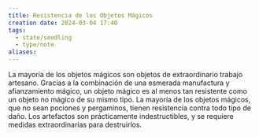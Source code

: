 ```yaml
---
title: Resistencia de los Objetos Mágicos
creation date: 2024-03-04 17:40
tags:
  - state/seedling
  - type/note
aliases:
---
```

La mayoría de los objetos mágicos son objetos de extraordinario trabajo artesano. Gracias a la combinación de una esmerada manufactura y afianzamiento mágico, un objeto mágico es al menos tan resistente como un objeto no mágico de su mismo tipo. La mayoría de los objetos mágicos, que no sean pociones y pergaminos, tienen resistencia contra todo tipo de daño. Los artefactos son prácticamente indestructibles, y se requiere medidas extraordinarias para destruirlos.